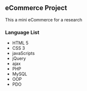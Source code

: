 ## eCommerce Project

This a mini eCommerce for a research

### Language List

- HTML 5
- CSS 3
- javaScripts
- jQuery
- ajax
- PHP
- MySQL
- OOP
- PDO
